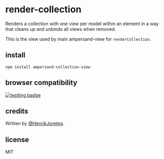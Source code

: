 # render-collection

Renders a collection with one view per model within an element in a way that cleans up and unbinds all views when removed.

This is the view used by main ampersand-view for `renderCollection`. 

## install

```
npm install ampersand-collection-view
```

## browser compatibility

[![testling badge](https://ci.testling.com/AmpersandJS/ampersand-collection-view.png)](https://ci.testling.com/AmpersandJS/ampersand-collection-view)

## credits

Written by [@HenrikJoreteg](http://twitter.com/henrikjoreteg).

## license

MIT


